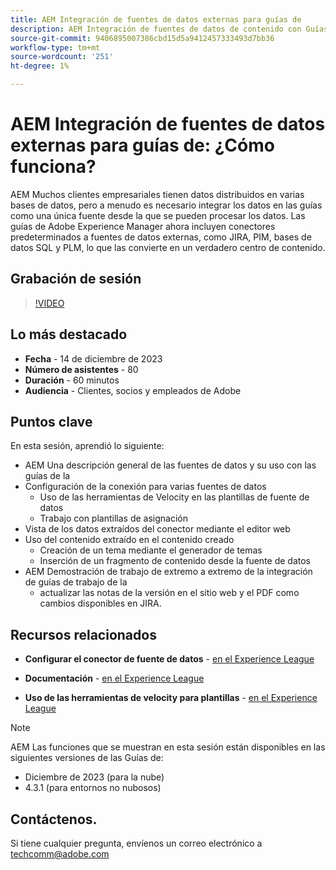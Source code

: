 ```yaml
---
title: AEM Integración de fuentes de datos externas para guías de
description: AEM Integración de fuentes de datos de contenido con Guías de .
source-git-commit: 9406895007386cbd15d5a9412457333493d7bb36
workflow-type: tm+mt
source-wordcount: '251'
ht-degree: 1%

---
```


# AEM Integración de fuentes de datos externas para guías de: ¿Cómo funciona?

AEM Muchos clientes empresariales tienen datos distribuidos en varias bases de datos, pero a menudo es necesario integrar los datos en las guías como una única fuente desde la que se pueden procesar los datos.
Las guías de Adobe Experience Manager ahora incluyen conectores predeterminados a fuentes de datos externas, como JIRA, PIM, bases de datos SQL y PLM, lo que las convierte en un verdadero centro de contenido.


## Grabación de sesión

>[!VIDEO](https://video.tv.adobe.com/v/3426542/datasources-aem-guides)

## Lo más destacado

- **Fecha** - 14 de diciembre de 2023
- **Número de asistentes** - 80
- **Duración** - 60 minutos
- **Audiencia** - Clientes, socios y empleados de Adobe

## Puntos clave

En esta sesión, aprendió lo siguiente:
- AEM Una descripción general de las fuentes de datos y su uso con las guías de la
- Configuración de la conexión para varias fuentes de datos
   - Uso de las herramientas de Velocity en las plantillas de fuente de datos
   - Trabajo con plantillas de asignación
- Vista de los datos extraídos del conector mediante el editor web
- Uso del contenido extraído en el contenido creado
   - Creación de un tema mediante el generador de temas
   - Inserción de un fragmento de contenido desde la fuente de datos
- AEM Demostración de trabajo de extremo a extremo de la integración de guías de trabajo de la
   - actualizar las notas de la versión en el sitio web y el PDF como cambios disponibles en JIRA.


## Recursos relacionados

- **Configurar el conector de fuente de datos** - [en el Experience League](https://experienceleague.adobe.com/docs/experience-manager-guides/using/install-guide/cs-ig/web-editor-configs-cs/conf-data-source-connector-tools.html?lang=en)

- **Documentación** - [en el Experience League](https://experienceleague.adobe.com/docs/experience-manager-guides/using/user-guide/author-content/create-preview-topics/author-content-aem-guides/work-with-web-editor/web-editor-content-snippet.html)

- **Uso de las herramientas de velocity para plantillas** - [en el Experience League](https://experienceleague.adobe.com/docs/experience-manager-guides/using/user-guide/author-content/create-preview-topics/author-content-aem-guides/work-with-web-editor/web-editor-content-snippet.html?lang=en#use-velocity-tools)



>[!NOTE]
>
> AEM Las funciones que se muestran en esta sesión están disponibles en las siguientes versiones de las Guías de:
> - Diciembre de 2023 (para la nube)
> - 4.3.1 (para entornos no nubosos)



## Contáctenos.

Si tiene cualquier pregunta, envíenos un correo electrónico a <techcomm@adobe.com>
